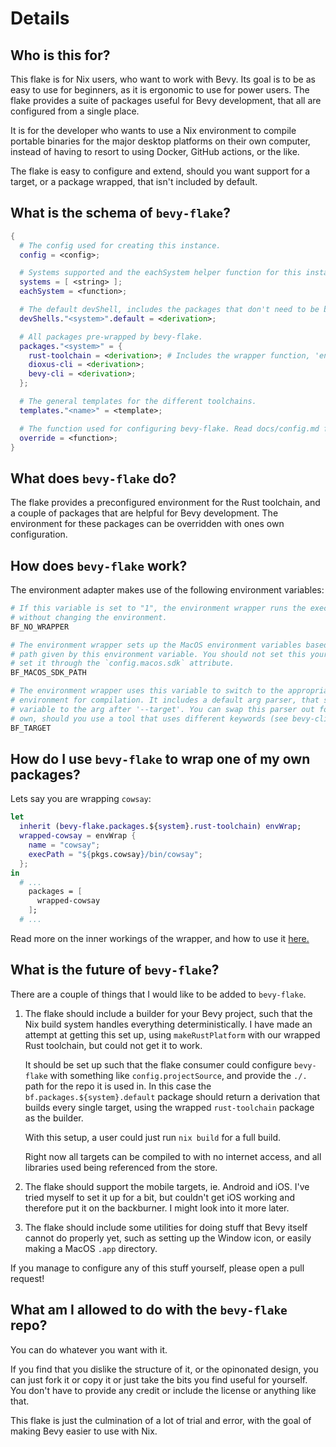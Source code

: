 # Details

## Who is this for?

This flake is for Nix users, who want to work with Bevy. Its goal is to be
as easy to use for beginners, as it is ergonomic to use for power users. The
flake provides a suite of packages useful for Bevy development, that all are
configured from a single place.

It is for the developer who wants to use a Nix environment to compile portable
binaries for the major desktop platforms on their own computer, instead of
having to resort to using Docker, GitHub actions, or the like.

The flake is easy to configure and extend, should you want support for a target,
or a package wrapped, that isn't included by default.


## What is the schema of `bevy-flake`?

```nix
{
  # The config used for creating this instance.
  config = <config>;

  # Systems supported and the eachSystem helper function for this instance.
  systems = [ <string> ];
  eachSystem = <function>;

  # The default devShell, includes the packages that don't need to be built.
  devShells."<system>".default = <derivation>;

  # All packages pre-wrapped by bevy-flake.
  packages."<system>" = {
    rust-toolchain = <derivation>; # Includes the wrapper function, 'envWrap'.
    dioxus-cli = <derivation>;
    bevy-cli = <derivation>;
  };

  # The general templates for the different toolchains.
  templates."<name>" = <template>;

  # The function used for configuring bevy-flake. Read docs/config.md for info.
  override = <function>;
}
```


## What does `bevy-flake` do?

The flake provides a preconfigured environment for the Rust toolchain, and a
couple of packages that are helpful for Bevy development. The environment for
these packages can be overridden with ones own configuration.


## How does `bevy-flake` work?

The environment adapter makes use of the following environment variables:

```bash
# If this variable is set to "1", the environment wrapper runs the execPath
# without changing the environment.
BF_NO_WRAPPER 

# The environment wrapper sets up the MacOS environment variables based on the
# path given by this environment variable. You should not set this yourself, but
# set it through the `config.macos.sdk` attribute.
BF_MACOS_SDK_PATH

# The environment wrapper uses this variable to switch to the appropriate
# environment for compilation. It includes a default arg parser, that sets this
# variable to the arg after '--target'. You can swap this parser out for your
# own, should you use a tool that uses different keywords (see bevy-cli).
BF_TARGET
```


## How do I use `bevy-flake` to wrap one of my own packages?

Lets say you are wrapping `cowsay`:

```nix
let
  inherit (bevy-flake.packages.${system}.rust-toolchain) envWrap;
  wrapped-cowsay = envWrap {
    name = "cowsay";
    execPath = "${pkgs.cowsay}/bin/cowsay";
  };
in
  # ...
    packages = [
      wrapped-cowsay
    ];
  # ...
```

Read more on the inner workings of the wrapper, and how to use it [here.][wrap]

[wrap]: config.md#wrapper


## What is the future of `bevy-flake`?

There are a couple of things that I would like to be added to `bevy-flake`.

1. The flake should include a builder for your Bevy project, such that the Nix
   build system handles everything deterministically. I have made an attempt at
   getting this set up, using `makeRustPlatform` with our wrapped Rust
   toolchain, but could not get it to work.

   It should be set up such that the flake consumer could configure `bevy-flake`
   with something like `config.projectSource`, and provide the `./.` path for
   the repo it is used in. In this case the `bf.packages.${system}.default`
   package should return a derivation that builds every single target, using the
   wrapped `rust-toolchain` package as the builder.

   With this setup, a user could just run `nix build` for a full build.

   Right now all targets can be compiled to with no internet access, and all
   libraries used being referenced from the store.

2. The flake should support the mobile targets, ie. Android and iOS. I've tried
   myself to set it up for a bit, but couldn't get iOS working and therefore put
   it on the backburner. I might look into it more later.

3. The flake should include some utilities for doing stuff that Bevy itself
   cannot do properly yet, such as setting up the Window icon, or easily making
   a MacOS `.app` directory.

If you manage to configure any of this stuff yourself, please open a pull
request!


## What am I allowed to do with the `bevy-flake` repo?

You can do whatever you want with it.

If you find that you dislike the structure of it, or the opinonated design, you
can just fork it or copy it or just take the bits you find useful for yourself.
You don't have to provide any credit or include the license or anything like
that.

This flake is just the culmination of a lot of trial and error, with the goal of
making Bevy easier to use with Nix.
